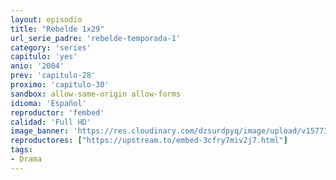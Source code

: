 ```yaml
---
layout: episodio
title: "Rebelde 1x29"
url_serie_padre: 'rebelde-temporada-1'
category: 'series'
capitulo: 'yes'
anio: '2004'
prev: 'capitulo-28'
proximo: 'capitulo-30'
sandbox: allow-same-origin allow-forms
idioma: 'Español'
reproductor: 'fembed'
calidad: 'Full HD'
image_banner: 'https://res.cloudinary.com/dzsurdpyq/image/upload/v1577313723/rebelde-temporada-1-min.jpg'
reproductores: ["https://upstream.to/embed-3cfry7miv2j7.html"]
tags:
- Drama
---
```













